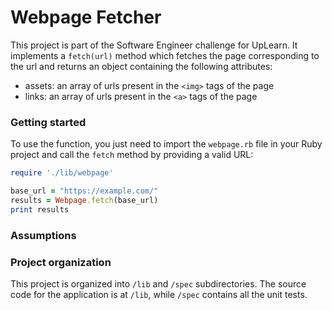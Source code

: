 # Webpage Fetcher

This project is part of the Software Engineer challenge for UpLearn. It implements a `fetch(url)` method which fetches the page corresponding to the url and returns an object containing the following attributes:
- assets: an array of urls present in the `<img>`  tags of the page
- links: an array of urls present in the `<a>` tags of the page

### Getting started

To use the function, you just need to import the `webpage.rb` file in your Ruby project and call the `fetch` method by providing a valid URL:

```ruby
require './lib/webpage'

base_url = "https://example.com/"
results = Webpage.fetch(base_url)
print results
```

### Assumptions


### Project organization
This project is organized into `/lib` and `/spec` subdirectories. The source code for the application is at `/lib`, while `/spec` contains all the unit tests.